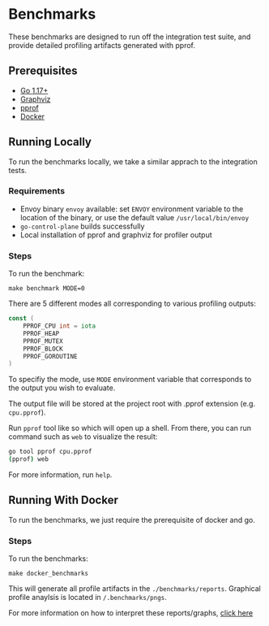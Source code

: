 # Benchmarks

These benchmarks are designed to run off the integration test suite, and provide detailed profiling artifacts generated with pprof.

## Prerequisites
- [Go 1.17+](https://golang.org/dl/)
- [Graphviz](https://graphviz.org/download/)
- [pprof](https://github.com/google/pprof)
- [Docker](https://www.docker.com/)

## Running Locally

To run the benchmarks locally, we take a similar apprach to the integration tests.

### Requirements

* Envoy binary `envoy` available: set `ENVOY` environment variable to the
  location of the binary, or use the default value `/usr/local/bin/envoy`
* `go-control-plane` builds successfully
* Local installation of pprof and graphviz for profiler output

### Steps

To run the benchmark:
```
make benchmark MODE=0
```

There are 5 different modes all corresponding to various profiling outputs:
```go
const (
	PPROF_CPU int = iota
	PPROF_HEAP
	PPROF_MUTEX
	PPROF_BLOCK
	PPROF_GOROUTINE
)
```
To specifiy the mode, use `MODE` environment variable that corresponds to the output you wish to evaluate.

The output file will be stored at the project root with .pprof extension (e.g. `cpu.pprof`).

Run `pprof` tool like so which will open up a shell. From there, you can run command such as `web` to visualize the result:

```bash
go tool pprof cpu.pprof 
(pprof) web
```
For more information, run `help`.

## Running With Docker

To run the benchmarks, we just require the prerequisite of docker and go.

### Steps

To run the benchmarks:

```
make docker_benchmarks
```

This will generate all profile artifacts in the `./benchmarks/reports`. Graphical profile anaylsis is located in `/.benchmarks/pngs`.

For more information on how to interpret these reports/graphs, [click here](https://github.com/google/pprof/blob/master/doc/README.md#graphical-reports)
